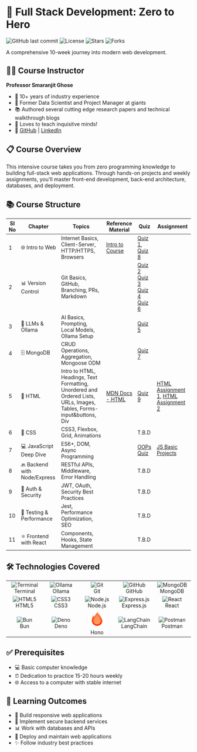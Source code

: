 # 🚀 Full Stack Development: Zero to Hero

![GitHub last commit](https://img.shields.io/github/last-commit/smaranjitghose/Full_Stack_Bootcamp)
![License](https://img.shields.io/badge/license-MIT-blue.svg)
![Stars](https://img.shields.io/github/stars/smaranjitghose/Full_Stack_Bootcamp?style=social)
![Forks](https://img.shields.io/github/forks/smaranjitghose/Full_Stack_Bootcamp?style=social)

A comprehensive 10-week journey into modern web development.

## 👨‍🏫 Course Instructor
**Professor Smaranjit Ghose**

- 🌟 10+ years of industry experience
- 💼 Former Data Scientist and Project Manager at giants
- 📚 Authored several cutting edge research papers and technical walkthrough blogs
- 💓 Loves to teach inquisitve minds!
- 🔗 [GitHub](https://github.com/smaranjitghose) | [LinkedIn](https://linkedin.com/in/smaranjitghose)

## 📋 Course Overview
This intensive course takes you from zero programming knowledge to building full-stack web applications. Through hands-on projects and weekly assignments, you'll master front-end development, back-end architecture, databases, and deployment.

## 📚 Course Structure

| Sl No | Chapter | Topics | Reference Material | Quiz | Assignment |
|------|---------|---------|-------------------|------|------------|
| 1 | 🌐 Intro to Web | Internet Basics, Client-Server, HTTP/HTTPS, Browsers |[Intro to Course](https://www.canva.com/design/DAGXc7VhIKM/OyH8BspvdBhjpOfeUgmtEw/edit?utm_content=DAGXc7VhIKM&utm_campaign=designshare&utm_medium=link2&utm_source=sharebutton)| [Quiz 1](https://forms.gle/sPPMiB86fXVCFMvo7), [Quiz 8](https://docs.google.com/forms/d/1SDJQq2KyAYDtAKNq8D9sUQGwLsmzRy1WXpUJNz0CeoI/edit) | |
| 2 | 📊 Version Control | Git Basics, GitHub, Branching, PRs, Markdown |  | [Quiz 2](https://forms.gle/ueKHyss2c9rG9xaT6)<br>[Quiz 3](https://forms.gle/Kp1fshAGkAjTi62j7)<br>[Quiz 4](https://forms.gle/tqT6AjZGzCGvaBBU8)<br>[Quiz 6](https://forms.gle/ekXQ9K2GWfXQ3dg3A) |  |
| 3 | 🤖 LLMs & Ollama | AI Basics, Prompting, Local Models, Ollama Setup |  | [Quiz 5](https://forms.gle/XrniXMAWYupqFxJPA) |  |
| 4 | 🗄️ MongoDB | CRUD Operations, Aggregation, Mongoose ODM |  | [Quiz 7](https://forms.gle/a5XLEpxW9iS5VgcZ7) | |
| 5 | 📝 HTML | Intro to HTML, Headings, Text Formatting, Unordered and Ordered Lists, URLs, Images, Tables, Forms-input&buttons, Div | [MDN Docs - HTML](developer.mozilla.org/en-us/docs/web/html) | [Quiz 9](https://forms.gle/gvg7nwN7aKhXc8QJ6) | [HTML Assignment 1](https://github.com/smaranjitghose/Full_Stack_Bootcamp/blob/main/assignments/HTML_1.MD), [HTML Assignment 2](https://github.com/smaranjitghose/Full_Stack_Bootcamp/blob/main/assignments/HTML_2.MD)|
| 6 | 🎨 CSS | CSS3, Flexbox, Grid, Animations | | T.B.D  | |
| 7 | 💻 JavaScript Deep Dive | ES6+, DOM, Async Programming | |[OOPs Quiz](https://forms.gle/DXNHN1AzfnuvSYhN7)| [JS Basic Projects](./assignments/JavaScript_1.MD)  |
| 8 | 🔙 Backend with Node/Express | RESTful APIs, Middleware, Error Handling | |T.B.D  |  |
| 9 | 🔐 Auth & Security | JWT, OAuth, Security Best Practices | |T.B.D  |  |
| 10 | 🧪 Testing & Performance | Jest, Performance Optimization, SEO ||T.B.D  |  |
| 11 | ⚛️ Frontend with React | Components, Hooks, State Management | | T.B.D |  |

## 🛠️ Technologies Covered

<div align="center">
  <table>
    <tr>
      <td align="center" width="96">
        <img src="https://cdn.jsdelivr.net/gh/devicons/devicon/icons/bash/bash-original.svg" width="48" height="48" alt="Terminal" />
        <br>Terminal
      </td>
      <td align="center" width="96">
        <img src="https://ollama.ai/public/ollama.png" width="48" height="48" alt="Ollama" />
        <br>Ollama
      </td>
      <td align="center" width="96">
        <img src="https://cdn.jsdelivr.net/gh/devicons/devicon/icons/git/git-original.svg" width="48" height="48" alt="Git" />
        <br>Git
      </td>
      <td align="center" width="96">
        <img src="https://cdn.jsdelivr.net/gh/devicons/devicon/icons/github/github-original.svg" width="48" height="48" alt="GitHub" />
        <br>GitHub
      </td>
      <td align="center" width="96">
        <img src="https://cdn.jsdelivr.net/gh/devicons/devicon/icons/mongodb/mongodb-original.svg" width="48" height="48" alt="MongoDB" />
        <br>MongoDB
      </td>
    </tr>
    <tr>
      <td align="center" width="96">
        <img src="https://cdn.jsdelivr.net/gh/devicons/devicon/icons/html5/html5-original.svg" width="48" height="48" alt="HTML5" />
        <br>HTML5
      </td>
      <td align="center" width="96">
        <img src="https://cdn.jsdelivr.net/gh/devicons/devicon/icons/css3/css3-original.svg" width="48" height="48" alt="CSS3" />
        <br>CSS3
      </td>
      <td align="center" width="96">
        <img src="https://cdn.jsdelivr.net/gh/devicons/devicon/icons/nodejs/nodejs-original.svg" width="48" height="48" alt="Node.js" />
        <br>Node.js
      </td>
      <td align="center" width="96">
        <img src="https://cdn.jsdelivr.net/gh/devicons/devicon/icons/express/express-original.svg" width="48" height="48" alt="Express.js" />
        <br>Express.js
      </td>
      <td align="center" width="96">
        <img src="https://cdn.jsdelivr.net/gh/devicons/devicon/icons/react/react-original.svg" width="48" height="48" alt="React" />
        <br>React
      </td>
    </tr>
    <tr>
      <td align="center" width="96">
        <img src="https://bun.sh/logo.svg" width="48" height="48" alt="Bun" />
        <br>Bun
      </td>
      <td align="center" width="96">
        <img src="https://cdn.jsdelivr.net/gh/devicons/devicon/icons/denojs/denojs-original.svg" width="48" height="48" alt="Deno" />
        <br>Deno
      </td>
      <td align="center" width="96">
        <img src="https://raw.githubusercontent.com/honojs/hono/main/docs/images/hono-logo.png" width="48" height="48" alt="Hono" />
        <br>Hono
      </td>
      <td align="center" width="96">
        <img src="https://js.langchain.com/img/favicon.ico" width="48" height="48" alt="LangChain" />
        <br>LangChain
      </td>
      <td align="center" width="96">
        <img src="https://www.vectorlogo.zone/logos/getpostman/getpostman-icon.svg" width="48" height="48" alt="Postman" />
        <br>Postman
      </td>
    </tr>
  </table>
</div>

## ✅ Prerequisites
- 💻 Basic computer knowledge
- ⏰ Dedication to practice 15-20 hours weekly
- 🌐 Access to a computer with stable internet

## 🎯 Learning Outcomes
- 🎨 Build responsive web applications
- 🔧 Implement secure backend services
- 📊 Work with databases and APIs
- 🚀 Deploy and maintain web applications
- ✨ Follow industry best practices


